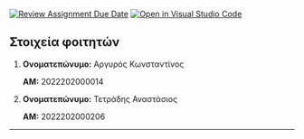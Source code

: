 [![Review Assignment Due Date](https://classroom.github.com/assets/deadline-readme-button-24ddc0f5d75046c5622901739e7c5dd533143b0c8e959d652212380cedb1ea36.svg)](https://classroom.github.com/a/IPKjX2S_)
[![Open in Visual Studio Code](https://classroom.github.com/assets/open-in-vscode-718a45dd9cf7e7f842a935f5ebbe5719a5e09af4491e668f4dbf3b35d5cca122.svg)](https://classroom.github.com/online_ide?assignment_repo_id=11499975&assignment_repo_type=AssignmentRepo)
## Στοιχεία φοιτητών

 1. **Ονοματεπώνυμο:** Αργυρός Κωνσταντίνος

    **ΑΜ:** 2022202000014

 2. **Ονοματεπώνυμο:** Τετράδης Αναστάσιος

    **ΑΜ:** 2022202000206

---

